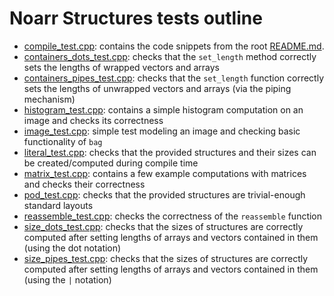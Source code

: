 # Noarr Structures tests outline

- [compile_test.cpp](compile_test.cpp): contains the code snippets from the root [README.md](../README.md).
- [containers_dots_test.cpp](containers_dots_test.cpp): checks that the `set_length` method correctly sets the lengths of wrapped vectors and arrays
- [containers_pipes_test.cpp](containers_pipes_test.cpp): checks that the `set_length` function correctly sets the lengths of unwrapped vectors and arrays (via the piping mechanism)
- [histogram_test.cpp](histogram_test.cpp): contains a simple histogram computation on an image and checks its correctness
- [image_test.cpp](image_test.cpp): simple test modeling an image and checking basic functionality of `bag`
- [literal_test.cpp](literal_test.cpp): checks that the provided structures and their sizes can be created/computed during compile time
- [matrix_test.cpp](matrix_test.cpp): contains a few example computations with matrices and checks their correctness
- [pod_test.cpp](pod_test.cpp): checks that the provided structures are trivial-enough standard layouts
- [reassemble_test.cpp](reassemble_test.cpp): checks the correctness of the `reassemble` function
- [size_dots_test.cpp](size_dots_test.cpp): checks that the sizes of structures are correctly computed after setting lengths of arrays and vectors contained in them (using the dot notation)
- [size_pipes_test.cpp](size_pipes_test.cpp): checks that the sizes of structures are correctly computed after setting lengths of arrays and vectors contained in them (using the `|` notation)
